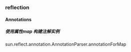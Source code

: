 ### reflection

#### Annotations

##### 使用属性map 构建注解实例

sun.reflect.annotation.AnnotationParser.annotationForMap
